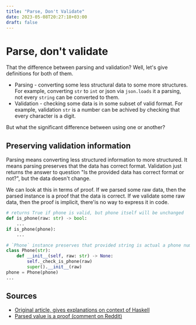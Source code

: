```yaml
---
title: "Parse, Don't Validate"
date: 2023-05-08T20:27:18+03:00
draft: false
---
```


# Parse, don't validate

That the difference between parsing and validation? Well, let's give definitions for both of them.
- Parsing - converting some less structural data to some more structures. For example, converting `str` to `int` or json via `json.loads` it a parsing, not every `string` can be converted to them.
- Validation - checking some data is in some subset of valid format. For example, validation `str` is a number can be achived by checking that every character is a digit.

But what the significant difference between using one or another?

## Preserving validation information
Parsing means converting less structured information to more structured. It means parsing preserves that the data has correct format. Validation just returns the answer to question "Is the provided data has correct format or not?", but the data doesn't change.

We can look at this in terms of proof. If we parsed some raw data, then the parsed instance is a proof that the data is correct. If we validate some raw data, then the proof is implicit, there'is no way to express it in code.

```python
# returns True if phone is valid, but phone itself will be unchanged
def is_phone(raw: str) -> bool:
	...
if is_phone(phone):
	...

# `Phone` instance preserves that provided string is actual a phone number
class Phone(str):
	def __init__(self, raw: str) -> None:
		self._check_is_phone(raw)
		super().__init__(raw)
phone = Phone(phone)
...
```

## Sources
- [Original article, gives explanations on context of Haskell](https://lexi-lambda.github.io/blog/2019/11/05/parse-don-t-validate/)
- [Parsed value is a proof (comment on Reddit)](https://www.reddit.com/r/typescript/comments/zm9st3/comment/j0bbpa7/?utm_source=share&utm_medium=web2x&context=3)
